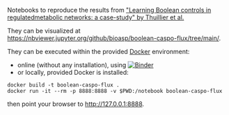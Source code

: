 
Notebooks to reproduce the results from ["Learning Boolean controls in regulatedmetabolic networks: a case-study" by Thuillier et al.](https://hal.archives-ouvertes.fr/hal-03207589)

They can be visualized at https://nbviewer.jupyter.org/github/bioasp/boolean-caspo-flux/tree/main/.

They can be executed within the provided [Docker](https://docker.io) environment:
* online (without any installation), using [![Binder](https://mybinder.org/badge_logo.svg)](https://mybinder.org/v2/gh/bioasp/boolean-caspo-flux/main)
* or locally, provided Docker is installed:
```
docker build -t boolean-caspo-flux .
docker run -it --rm -p 8888:8888 -v $PWD:/notebook boolean-caspo-flux
```
then point your browser to http://127.0.0.1:8888.
